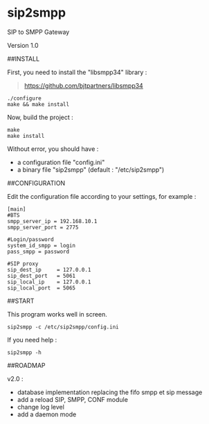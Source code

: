 sip2smpp
========

SIP to SMPP Gateway

Version 1.0

##INSTALL

  First, you need to install the "libsmpp34" library :

> https://github.com/bjtpartners/libsmpp34 

    ./configure
    make && make install
    
  Now, build the project :
      
    make
    make install
    
  Without error, you should have :
* a configuration file "config.ini"
* a binary file "sip2smpp" (default : "/etc/sip2smpp")
    
##CONFIGURATION

  Edit the configuration file according to your settings, for example :

    [main]
    #BTS
    smpp_server_ip = 192.168.10.1
    smpp_server_port = 2775
    
    #Login/password
    system_id_smpp = login
    pass_smpp = password
    
    #SIP proxy
    sip_dest_ip     = 127.0.0.1
    sip_dest_port   = 5061
    sip_local_ip    = 127.0.0.1
    sip_local_port  = 5065

##START

This program works well in screen.

    sip2smpp -c /etc/sip2smpp/config.ini
  
  If you need help :

    sip2smpp -h

##ROADMAP

v2.0 :
* database implementation replacing the fifo smpp et sip message
* add a reload SIP, SMPP, CONF module
* change log level
* add a daemon mode
 






